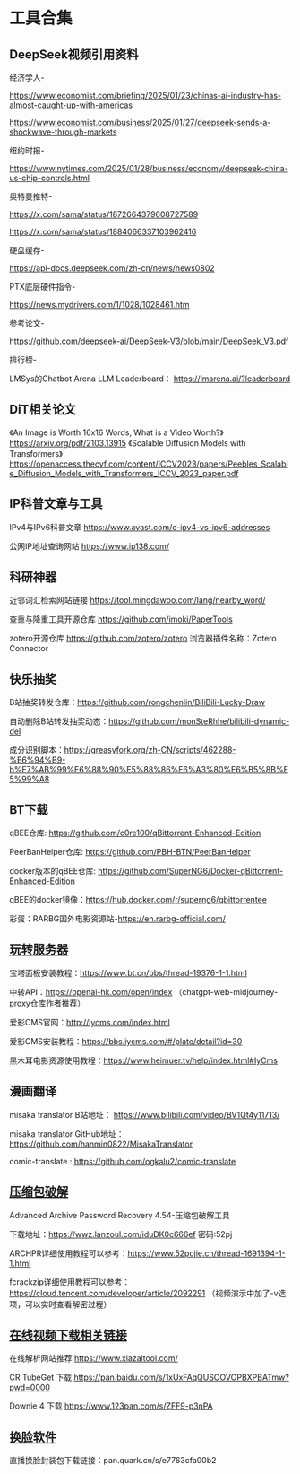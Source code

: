 # 工具合集

## DeepSeek视频引用资料

经济学人-

https://www.economist.com/briefing/2025/01/23/chinas-ai-industry-has-almost-caught-up-with-americas

https://www.economist.com/business/2025/01/27/deepseek-sends-a-shockwave-through-markets

纽约时报-

https://www.nytimes.com/2025/01/28/business/economy/deepseek-china-us-chip-controls.html 

奥特曼推特-

https://x.com/sama/status/1872664379608727589

https://x.com/sama/status/1884066337103962416

硬盘缓存-

https://api-docs.deepseek.com/zh-cn/news/news0802

PTX底层硬件指令-

https://news.mydrivers.com/1/1028/1028461.htm

参考论文-

https://github.com/deepseek-ai/DeepSeek-V3/blob/main/DeepSeek_V3.pdf

排行榜-

LMSys的Chatbot Arena LLM Leaderboard： https://lmarena.ai/?leaderboard

## DiT相关论文

《An Image is Worth 16x16 Words, What is a Video Worth?》https://arxiv.org/pdf/2103.13915
《Scalable Diffusion Models with Transformers》 https://openaccess.thecvf.com/content/ICCV2023/papers/Peebles_Scalable_Diffusion_Models_with_Transformers_ICCV_2023_paper.pdf

## IP科普文章与工具

IPv4与IPv6科普文章 https://www.avast.com/c-ipv4-vs-ipv6-addresses

公网IP地址查询网站 https://www.ip138.com/

## 科研神器

近邻词汇检索网站链接 https://tool.mingdawoo.com/lang/nearby_word/

查重与降重工具开源仓库 https://github.com/imoki/PaperTools

zotero开源仓库 https://github.com/zotero/zotero 浏览器插件名称：Zotero Connector

## 快乐抽奖

B站抽奖转发仓库：https://github.com/rongchenlin/BiliBili-Lucky-Draw

自动删除B站转发抽奖动态：https://github.com/monSteRhhe/bilibili-dynamic-del

成分识别脚本：https://greasyfork.org/zh-CN/scripts/462288-%E6%94%B9-b%E7%AB%99%E6%88%90%E5%88%86%E6%A3%80%E6%B5%8B%E5%99%A8

## BT下载

qBEE仓库: https://github.com/c0re100/qBittorrent-Enhanced-Edition

PeerBanHelper仓库: https://github.com/PBH-BTN/PeerBanHelper

docker版本的qBEE仓库: https://github.com/SuperNG6/Docker-qBittorrent-Enhanced-Edition

qBEE的docker镜像：https://hub.docker.com/r/superng6/qbittorrentee

彩蛋：RARBG国外电影资源站-https://en.rarbg-official.com/

## [玩转服务器](https://www.bilibili.com/video/BV1dNzgYoEND)

宝塔面板安装教程：https://www.bt.cn/bbs/thread-19376-1-1.html

中转API：https://openai-hk.com/open/index （chatgpt-web-midjourney-proxy仓库作者推荐）

爱影CMS官网：http://iycms.com/index.html

爱影CMS安装教程：https://bbs.iycms.com/#/plate/detail?id=30

黑木耳电影资源使用教程：https://www.heimuer.tv/help/index.html#IyCms

## 漫画翻译

misaka translator B站地址： https://www.bilibili.com/video/BV1Qt4y11713/

misaka translator GitHub地址：https://github.com/hanmin0822/MisakaTranslator

comic-translate : https://github.com/ogkalu2/comic-translate

## [压缩包破解](https://www.bilibili.com/video/BV162yfYQEv1)

Advanced Archive Password Recovery 4.54-压缩包破解工具

下载地址：https://wwz.lanzoul.com/iduDK0c666ef      密码:52pj

ARCHPR详细使用教程可以参考：https://www.52pojie.cn/thread-1691394-1-1.html

fcrackzip详细使用教程可以参考：https://cloud.tencent.com/developer/article/2092291
（视频演示中加了-v选项，可以实时查看解密过程）

## [在线视频下载相关链接](https://www.bilibili.com/video/BV1WaCUYtEcA)

在线解析网站推荐 https://www.xiazaitool.com/

CR TubeGet 下载 https://pan.baidu.com/s/1xUxFAqQUSOOVOPBXPBATmw?pwd=0000

Downie 4 下载 https://www.123pan.com/s/ZFF9-p3nPA

## [换脸软件](https://www.bilibili.com/video/BV1ozm5YbExy)
直播换脸封装包下载链接：pan.quark.cn/s/e7763cfa00b2
